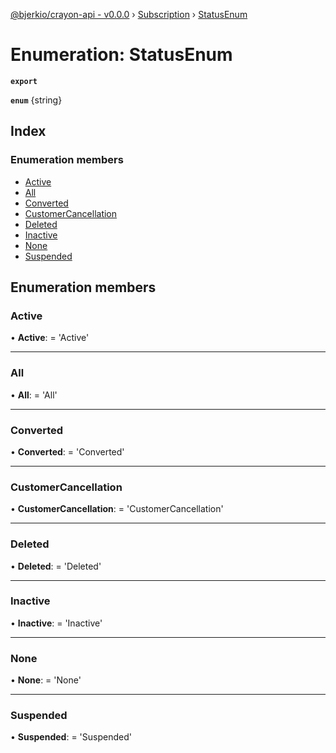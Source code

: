 [@bjerkio/crayon-api - v0.0.0](../README.md) › [Subscription](../modules/subscription.md) › [StatusEnum](subscription.statusenum.md)

# Enumeration: StatusEnum

**`export`** 

**`enum`** {string}

## Index

### Enumeration members

* [Active](subscription.statusenum.md#active)
* [All](subscription.statusenum.md#all)
* [Converted](subscription.statusenum.md#converted)
* [CustomerCancellation](subscription.statusenum.md#customercancellation)
* [Deleted](subscription.statusenum.md#deleted)
* [Inactive](subscription.statusenum.md#inactive)
* [None](subscription.statusenum.md#none)
* [Suspended](subscription.statusenum.md#suspended)

## Enumeration members

###  Active

• **Active**: =  <any> 'Active'

___

###  All

• **All**: =  <any> 'All'

___

###  Converted

• **Converted**: =  <any> 'Converted'

___

###  CustomerCancellation

• **CustomerCancellation**: =  <any> 'CustomerCancellation'

___

###  Deleted

• **Deleted**: =  <any> 'Deleted'

___

###  Inactive

• **Inactive**: =  <any> 'Inactive'

___

###  None

• **None**: =  <any> 'None'

___

###  Suspended

• **Suspended**: =  <any> 'Suspended'
